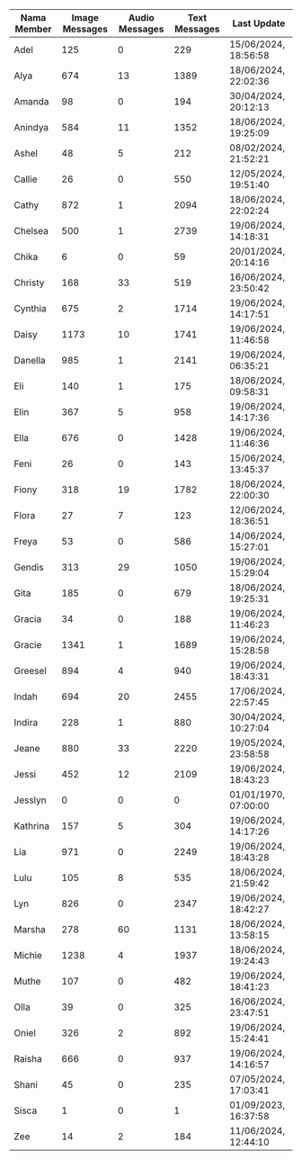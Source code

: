 | Nama Member | Image Messages | Audio Messages | Text Messages | Last Update |
| ------ | -------------- | -------------- | ------------- | ------------ |
| Adel | 125 | 0 | 229 | 15/06/2024, 18:56:58 |
| Alya | 674 | 13 | 1389 | 18/06/2024, 22:02:36 |
| Amanda | 98 | 0 | 194 | 30/04/2024, 20:12:13 |
| Anindya | 584 | 11 | 1352 | 18/06/2024, 19:25:09 |
| Ashel | 48 | 5 | 212 | 08/02/2024, 21:52:21 |
| Callie | 26 | 0 | 550 | 12/05/2024, 19:51:40 |
| Cathy | 872 | 1 | 2094 | 18/06/2024, 22:02:24 |
| Chelsea | 500 | 1 | 2739 | 19/06/2024, 14:18:31 |
| Chika | 6 | 0 | 59 | 20/01/2024, 20:14:16 |
| Christy | 168 | 33 | 519 | 16/06/2024, 23:50:42 |
| Cynthia | 675 | 2 | 1714 | 19/06/2024, 14:17:51 |
| Daisy | 1173 | 10 | 1741 | 19/06/2024, 11:46:58 |
| Danella | 985 | 1 | 2141 | 19/06/2024, 06:35:21 |
| Eli | 140 | 1 | 175 | 18/06/2024, 09:58:31 |
| Elin | 367 | 5 | 958 | 19/06/2024, 14:17:36 |
| Ella | 676 | 0 | 1428 | 19/06/2024, 11:46:36 |
| Feni | 26 | 0 | 143 | 15/06/2024, 13:45:37 |
| Fiony | 318 | 19 | 1782 | 18/06/2024, 22:00:30 |
| Flora | 27 | 7 | 123 | 12/06/2024, 18:36:51 |
| Freya | 53 | 0 | 586 | 14/06/2024, 15:27:01 |
| Gendis | 313 | 29 | 1050 | 19/06/2024, 15:29:04 |
| Gita | 185 | 0 | 679 | 18/06/2024, 19:25:31 |
| Gracia | 34 | 0 | 188 | 19/06/2024, 11:46:23 |
| Gracie | 1341 | 1 | 1689 | 19/06/2024, 15:28:58 |
| Greesel | 894 | 4 | 940 | 19/06/2024, 18:43:31 |
| Indah | 694 | 20 | 2455 | 17/06/2024, 22:57:45 |
| Indira | 228 | 1 | 880 | 30/04/2024, 10:27:04 |
| Jeane | 880 | 33 | 2220 | 19/05/2024, 23:58:58 |
| Jessi | 452 | 12 | 2109 | 19/06/2024, 18:43:23 |
| Jesslyn | 0 | 0 | 0 | 01/01/1970, 07:00:00 |
| Kathrina | 157 | 5 | 304 | 19/06/2024, 14:17:26 |
| Lia | 971 | 0 | 2249 | 19/06/2024, 18:43:28 |
| Lulu | 105 | 8 | 535 | 18/06/2024, 21:59:42 |
| Lyn | 826 | 0 | 2347 | 19/06/2024, 18:42:27 |
| Marsha | 278 | 60 | 1131 | 18/06/2024, 13:58:15 |
| Michie | 1238 | 4 | 1937 | 18/06/2024, 19:24:43 |
| Muthe | 107 | 0 | 482 | 19/06/2024, 18:41:23 |
| Olla | 39 | 0 | 325 | 16/06/2024, 23:47:51 |
| Oniel | 326 | 2 | 892 | 19/06/2024, 15:24:41 |
| Raisha | 666 | 0 | 937 | 19/06/2024, 14:16:57 |
| Shani | 45 | 0 | 235 | 07/05/2024, 17:03:41 |
| Sisca | 1 | 0 | 1 | 01/09/2023, 16:37:58 |
| Zee | 14 | 2 | 184 | 11/06/2024, 12:44:10 |
